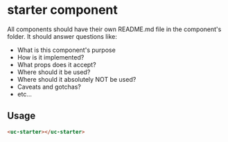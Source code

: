 # starter component

All components should have their own README.md file in the component's folder. It should answer questions like:

* What is this component's purpose
* How is it implemented?
* What props does it accept?
* Where should it be used?
* Where should it absolutely NOT be used?
* Caveats and gotchas?
* etc...

## Usage

```html
<uc-starter></uc-starter>
```
